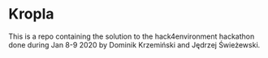 # Kropla

This is a repo containing the solution to the hack4environment hackathon done during Jan 8-9 2020 by Dominik Krzemiński and Jędrzej Świeżewski.
